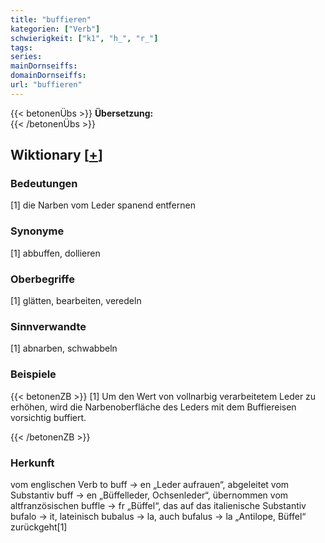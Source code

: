 ```yaml
---
title: "buffieren"
kategorien: ["Verb"]
schwierigkeit: ["k1", "h_", "r_"]
tags:
series:
mainDornseiffs:
domainDornseiffs:
url: "buffieren"
---
```


{{< betonenÜbs >}}
**Übersetzung:**  
{{< /betonenÜbs >}}

## Wiktionary [[+](https://de.wiktionary.org/wiki/buffieren)]

### Bedeutungen
[1] die Narben vom Leder spanend entfernen  

### Synonyme
[1] abbuffen, dollieren  

### Oberbegriffe
[1] glätten, bearbeiten, veredeln  

### Sinnverwandte
[1] abnarben, schwabbeln  

### Beispiele
{{< betonenZB >}}
[1] Um den Wert von vollnarbig verarbeitetem Leder zu erhöhen, wird die Narbenoberfläche des Leders mit dem Buffiereisen vorsichtig buffiert.  

{{< /betonenZB >}}
### Herkunft
vom englischen Verb to buff → en „Leder aufrauen“, abgeleitet vom Substantiv buff → en „Büffelleder, Ochsenleder“, übernommen vom altfranzösischen buffle → fr „Büffel“, das auf das italienische Substantiv bufalo → it, lateinisch bubalus → la, auch bufalus → la „Antilope, Büffel“ zurückgeht[1]  


